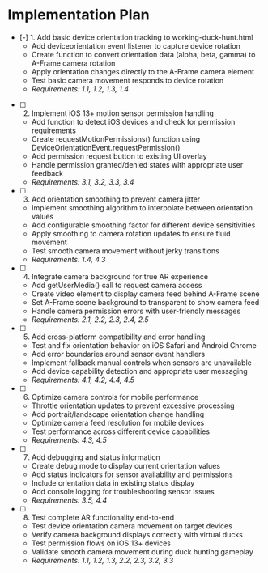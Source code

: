 # Implementation Plan

- [-] 1. Add basic device orientation tracking to working-duck-hunt.html
  - Add deviceorientation event listener to capture device rotation
  - Create function to convert orientation data (alpha, beta, gamma) to A-Frame camera rotation
  - Apply orientation changes directly to the A-Frame camera element
  - Test basic camera movement responds to device rotation
  - _Requirements: 1.1, 1.2, 1.3, 1.4_

- [ ] 2. Implement iOS 13+ motion sensor permission handling
  - Add function to detect iOS devices and check for permission requirements
  - Create requestMotionPermissions() function using DeviceOrientationEvent.requestPermission()
  - Add permission request button to existing UI overlay
  - Handle permission granted/denied states with appropriate user feedback
  - _Requirements: 3.1, 3.2, 3.3, 3.4_

- [ ] 3. Add orientation smoothing to prevent camera jitter
  - Implement smoothing algorithm to interpolate between orientation values
  - Add configurable smoothing factor for different device sensitivities
  - Apply smoothing to camera rotation updates to ensure fluid movement
  - Test smooth camera movement without jerky transitions
  - _Requirements: 1.4, 4.3_

- [ ] 4. Integrate camera background for true AR experience
  - Add getUserMedia() call to request camera access
  - Create video element to display camera feed behind A-Frame scene
  - Set A-Frame scene background to transparent to show camera feed
  - Handle camera permission errors with user-friendly messages
  - _Requirements: 2.1, 2.2, 2.3, 2.4, 2.5_

- [ ] 5. Add cross-platform compatibility and error handling
  - Test and fix orientation behavior on iOS Safari and Android Chrome
  - Add error boundaries around sensor event handlers
  - Implement fallback manual controls when sensors are unavailable
  - Add device capability detection and appropriate user messaging
  - _Requirements: 4.1, 4.2, 4.4, 4.5_

- [ ] 6. Optimize camera controls for mobile performance
  - Throttle orientation updates to prevent excessive processing
  - Add portrait/landscape orientation change handling
  - Optimize camera feed resolution for mobile devices
  - Test performance across different device capabilities
  - _Requirements: 4.3, 4.5_

- [ ] 7. Add debugging and status information
  - Create debug mode to display current orientation values
  - Add status indicators for sensor availability and permissions
  - Include orientation data in existing status display
  - Add console logging for troubleshooting sensor issues
  - _Requirements: 3.5, 4.4_

- [ ] 8. Test complete AR functionality end-to-end
  - Test device orientation camera movement on target devices
  - Verify camera background displays correctly with virtual ducks
  - Test permission flows on iOS 13+ devices
  - Validate smooth camera movement during duck hunting gameplay
  - _Requirements: 1.1, 1.2, 1.3, 2.2, 2.3, 3.2, 3.3_